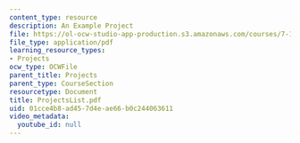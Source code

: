 ```yaml
---
content_type: resource
description: An Example Project
file: https://ol-ocw-studio-app-production.s3.amazonaws.com/courses/7-13-experimental-microbial-genetics-fall-2003/01cce4b8ad457d4eae66b0c244063611_ProjectsList.pdf
file_type: application/pdf
learning_resource_types:
- Projects
ocw_type: OCWFile
parent_title: Projects
parent_type: CourseSection
resourcetype: Document
title: ProjectsList.pdf
uid: 01cce4b8-ad45-7d4e-ae66-b0c244063611
video_metadata:
  youtube_id: null
---
```

